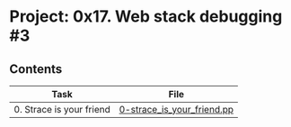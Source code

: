 # Project: 0x17. Web stack debugging #3

## Contents

| Task | File |
| ---- | ---- |
| 0. Strace is your friend | [0-strace_is_your_friend.pp](./0-strace_is_your_friend.pp) |
